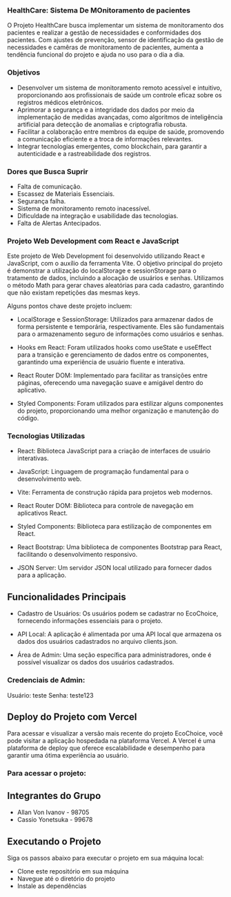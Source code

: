 ### HealthCare: Sistema De MOnitoramento de pacientes
O Projeto HealthCare busca implementar um sistema de monitoramento dos pacientes e realizar a gestão de necessidades e conformidades dos pacientes. Com ajustes de prevenção, sensor de identificação da gestão de necessidades e camêras de monitoramento de pacientes, aumenta a tendência funcional do projeto e ajuda no uso para o dia a dia.

### Objetivos
- Desenvolver um sistema de monitoramento remoto acessível e intuitivo, proporcionando aos profissionais de saúde um controle eficaz sobre os registros médicos eletrônicos.
- Aprimorar a segurança e a integridade dos dados por meio da implementação de medidas avançadas, como algoritmos de inteligência artificial para detecção de anomalias e criptografia robusta.
- Facilitar a colaboração entre membros da equipe de saúde, promovendo a comunicação eficiente e a troca de informações relevantes.
- Integrar tecnologias emergentes, como blockchain, para garantir a autenticidade e a rastreabilidade dos registros.

### Dores que Busca Suprir
- Falta de comunicação.
- Escassez de Materiais Essenciais.
- Segurança falha.
- Sistema de monitoramento remoto inacessível.
- Dificuldade na integração e usabilidade das tecnologias.
- Falta de Alertas Antecipados.

### Projeto Web Development com React e JavaScript
Este projeto de Web Development foi desenvolvido utilizando React e JavaScript, com o auxílio da ferramenta Vite. O objetivo principal do projeto é demonstrar a utilização do localStorage e sessionStorage para o tratamento de dados, incluindo a alocação de usuários e senhas. Utilizamos o método Math para gerar chaves aleatórias para cada cadastro, garantindo que não existam repetições das mesmas keys.

Alguns pontos chave deste projeto incluem:

- LocalStorage e SessionStorage: Utilizados para armazenar dados de forma persistente e temporária, respectivamente. Eles são fundamentais para o armazenamento seguro de informações como usuários e senhas.

- Hooks em React: Foram utilizados hooks como useState e useEffect para a transição e gerenciamento de dados entre os componentes, garantindo uma experiência de usuário fluente e interativa.

- React Router DOM: Implementado para facilitar as transições entre páginas, oferecendo uma navegação suave e amigável dentro do aplicativo.

- Styled Components: Foram utilizados para estilizar alguns componentes do projeto, proporcionando uma melhor organização e manutenção do código.

### Tecnologias Utilizadas
- React: Biblioteca JavaScript para a criação de interfaces de usuário interativas.

- JavaScript: Linguagem de programação fundamental para o desenvolvimento web.

- Vite: Ferramenta de construção rápida para projetos web modernos.

- React Router DOM: Biblioteca para controle de navegação em aplicativos React.

- Styled Components: Biblioteca para estilização de componentes em React.

- React Bootstrap: Uma biblioteca de componentes Bootstrap para React, facilitando o desenvolvimento responsivo.

- JSON Server: Um servidor JSON local utilizado para fornecer dados para a aplicação.

## Funcionalidades Principais
- Cadastro de Usuários: Os usuários podem se cadastrar no EcoChoice, fornecendo informações essenciais para o projeto.

- API Local: A aplicação é alimentada por uma API local que armazena os dados dos usuários cadastrados no arquivo clients.json.

- Área de Admin: Uma seção específica para administradores, onde é possível visualizar os dados dos usuários cadastrados.

### Credenciais de Admin:
Usuário: teste
Senha: teste123

## Deploy do Projeto com Vercel
Para acessar e visualizar a versão mais recente do projeto EcoChoice, você pode visitar a aplicação hospedada na plataforma Vercel. A Vercel é uma plataforma de deploy que oferece escalabilidade e desempenho para garantir uma ótima experiência ao usuário.

### Para acessar o projeto:

## Integrantes do Grupo
- Allan Von Ivanov - 98705
- Cassio Yonetsuka - 99678

## Executando o Projeto
Siga os passos abaixo para executar o projeto em sua máquina local:

- Clone este repositório em sua máquina
- Navegue até o diretório do projeto
- Instale as dependências
